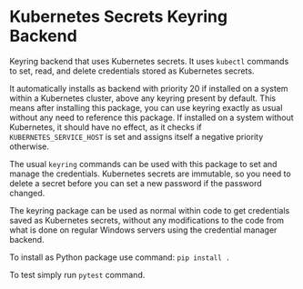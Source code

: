 # Kubernetes Secrets Keyring Backend

Keyring backend that uses Kubernetes secrets. It uses `kubectl` commands to set, read, and delete credentials stored as Kubernetes secrets.

It automatically installs as backend with priority 20 if installed on a system within a Kubernetes cluster, above any keyring present by default. This means after installing this package, you can use keyring exactly as usual without any need to reference this package. If installed on a system without Kubernetes, it should have no effect, as it checks if `KUBERNETES_SERVICE_HOST` is set and assigns itself a negative priority otherwise.

The usual `keyring` commands can be used with this package to set and manage the credentials. Kubernetes secrets are immutable, so you need to delete a secret before you can set a new password if the password changed.

The keyring package can be used as normal within code to get credentials saved as Kubernetes secrets, without any modifications to the code from what is done on regular Windows servers using the credential manager backend.

To install as Python package use command: `pip install .`

To test simply run `pytest` command.

